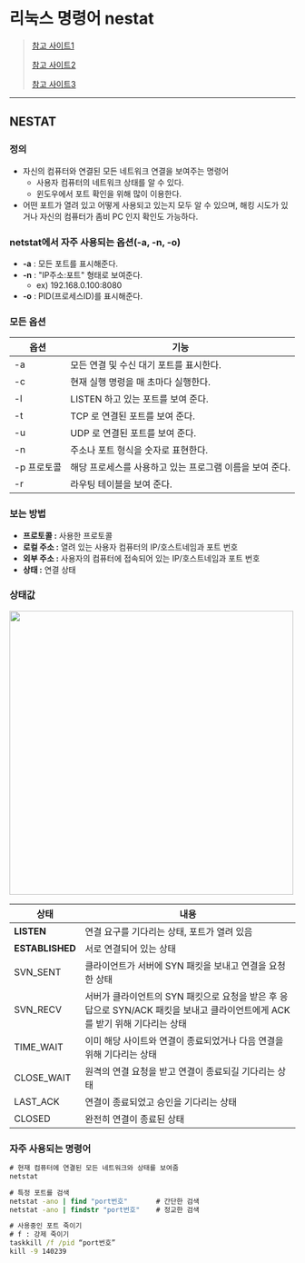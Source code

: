 # 리눅스 명령어 nestat

> [참고 사이트1](https://byounghee.tistory.com/191)
>
> [참고 사이트2](https://solog4something.tistory.com/9)
>
> [참고 사이트3](https://mainia.tistory.com/5378)

---

## NESTAT

### 정의

- 자신의 컴퓨터와 연결된 모든 네트워크 연결을 보여주는 명령어
  - 사용자 컴퓨터의 네트워크 상태를 알 수 있다. 
  - 윈도우에서 포트 확인을 위해 많이 이용한다. 
- 어떤 포트가 열려 있고 어떻게 사용되고 있는지 모두 알 수 있으며, 해킹 시도가 있거나 자신의 컴퓨터가 좀비 PC 인지 확인도 가능하다. 

### netstat에서 자주 사용되는 옵션(-a, -n, -o)

- **-a** : 모든 포트를 표시해준다.
- **-n** : "IP주소:포트" 형태로 보여준다.
  - ex) 192.168.0.100:8080
- **-o** : PID(프로세스ID)를 표시해준다.

### 모든 옵션

| 옵션        | 기능                                                     |
| ----------- | -------------------------------------------------------- |
| -a          | 모든 연결 및 수신 대기 포트를 표시한다.                  |
| -c          | 현재 실행 명령을 매 초마다 실행한다.                     |
| -l          | LISTEN 하고 있는 포트를 보여 준다.                       |
| -t          | TCP 로 연결된 포트를 보여 준다.                          |
| -u          | UDP 로 연결된 포트를 보여 준다.                          |
| -n          | 주소나 포트 형식을 숫자로 표현한다.                      |
| -p 프로토콜 | 해당 프로세스를 사용하고 있는 프로그램 이름을 보여 준다. |
| -r          | 라우팅 테이블을 보여 준다.                               |

### 보는 방법

- **프로토콜 :** 사용한 프로토콜
- **로컬 주소 :** 열려 있는 사용자 컴퓨터의 IP/호스트네임과 포트 번호
- **외부 주소 :** 사용자의 컴퓨터에 접속되어 있는 IP/호스트네임과 포트 번호
- **상태 :** 연결 상태

### 상태값 

<img src="./images/netstat.png" width="500">

| 상태            | 내용                                                         |
| --------------- | ------------------------------------------------------------ |
| **LISTEN**      | 연결 요구를 기다리는 상태, 포트가 열려 있음                  |
| **ESTABLISHED** | 서로 연결되어 있는 상태                                      |
| SVN_SENT        | 클라이언트가 서버에 SYN 패킷을 보내고 연결을 요청한 상태     |
| SVN_RECV        | 서버가 클라이언트의 SYN 패킷으로 요청을 받은 후 응답으로 SYN/ACK 패킷을 보내고 클라이언트에게 ACK 를 받기 위해 기다리는 상태 |
| TIME_WAIT       | 이미 해당 사이트와 연결이 종료되었거나 다음 연결을 위해 기다리는 상태 |
| CLOSE_WAIT      | 원격의 연결 요청을 받고 연결이 종료되길 기다리는 상태        |
| LAST_ACK        | 연결이 종료되었고 승인을 기다리는 상태                       |
| CLOSED          | 완전히 연결이 종료된 상태                                    |

### 자주 사용되는 명령어

```cmd
# 현재 컴퓨터에 연결된 모든 네트워크와 상태를 보여줌 
netstat

# 특정 포트를 검색 
netstat -ano | find "port번호"       # 간단한 검색
netstat -ano | findstr "port번호"    # 정교한 검색

# 사용중인 포트 죽이기 
# f : 강제 죽이기 
taskkill /f /pid “port번호” 
kill -9 140239
```

